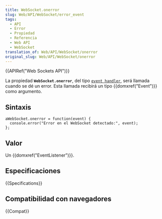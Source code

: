 ```yaml
---
title: WebSocket.onerror
slug: Web/API/WebSocket/error_event
tags:
  - API
  - Error
  - Propiedad
  - Referencia
  - Web API
  - WebSocket
translation_of: Web/API/WebSocket/onerror
original_slug: Web/API/WebSocket/onerror
---
```

{{APIRef("Web Sockets API")}}

La propiedad **`WebSocket.onerror`**, del tipo [`event handler`](/es/docs/Web/Reference/Events/Event_handlers), será llamada cuando se dé un error. Esta llamada recibirá un tipo {{domxref("Event")}} como argumento.

## Sintaxis

```
aWebSocket.onerror = function(event) {
  console.error("Error en el WebSocket detectado:", event);
};
```

## Valor

Un {{domxref("EventListener")}}.

## Especificaciones

{{Specifications}}

## Compatibilidad con navegadores

{{Compat}}
